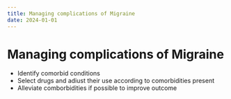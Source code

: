 ```yaml
---
title: Managing complications of Migraine
date: 2024-01-01
---
```

# Managing complications of Migraine

* Identify comorbid conditions
* Select drugs and adiust their use according to comorbidities present
* Alleviate comborbidities if possible to improve outcome
